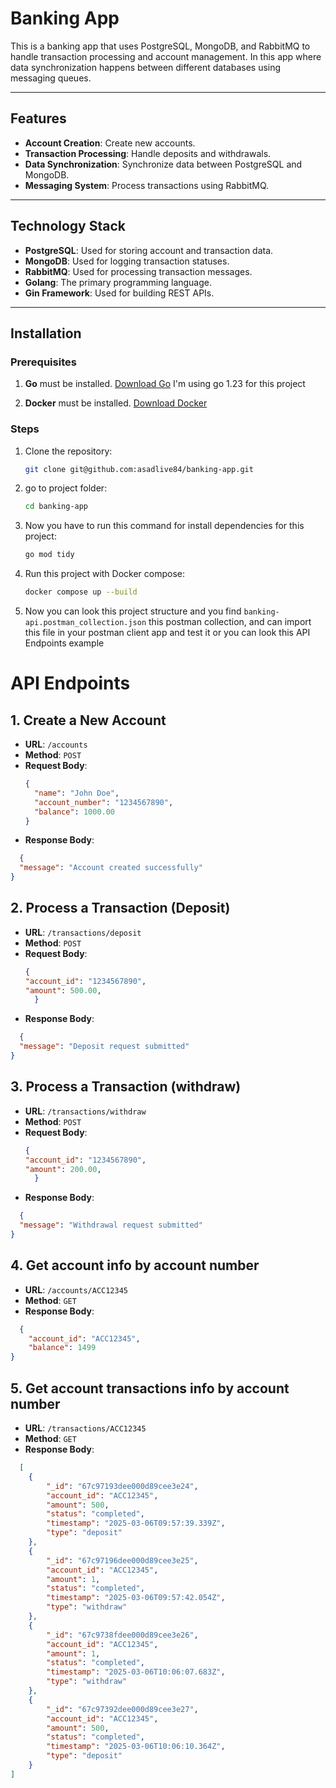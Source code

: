 # Banking App

This is a banking app that uses PostgreSQL, MongoDB, and RabbitMQ to handle transaction processing and account management. In this app where data synchronization happens between different databases using messaging queues.

---

## Features

- **Account Creation**: Create new accounts.
- **Transaction Processing**: Handle deposits and withdrawals.
- **Data Synchronization**: Synchronize data between PostgreSQL and MongoDB.
- **Messaging System**: Process transactions using RabbitMQ.

---

## Technology Stack

- **PostgreSQL**: Used for storing account and transaction data.
- **MongoDB**: Used for logging transaction statuses.
- **RabbitMQ**: Used for processing transaction messages.
- **Golang**: The primary programming language.
- **Gin Framework**: Used for building REST APIs.

---

## Installation

### Prerequisites

1. **Go** must be installed. [Download Go](https://golang.org/dl/) I'm using go 1.23 for this project

2. **Docker** must be installed. [Download Docker](https://www.docker.com/)

### Steps

1. Clone the repository:
   ```bash
   git clone git@github.com:asadlive84/banking-app.git
   ```

2. go to project folder:
   ```bash
   cd banking-app
   ```

3. Now you have to run this command for install dependencies for this project:
   ```bash
   go mod tidy
   ```

4. Run this project with Docker compose:
   ```bash
   docker compose up --build 
   ```

5. Now you can look this project structure and you find ```banking-api.postman_collection.json``` this postman collection, and can import this file in your postman client app and test it or you can look this  API Endpoints example

# API Endpoints

## 1. Create a New Account

- **URL**: `/accounts`
- **Method**: `POST`
- **Request Body**:
  ```json
  {
    "name": "John Doe",
    "account_number": "1234567890",
    "balance": 1000.00
  }
  ```
- **Response Body**:
```json
  {
  "message": "Account created successfully"
}
```



## 2. Process a Transaction (Deposit)

- **URL**: `/transactions/deposit`
- **Method**: `POST`
- **Request Body**:
  ```json
  {
  "account_id": "1234567890",
  "amount": 500.00,
    }
  ```
- **Response Body**:
```json
  {
  "message": "Deposit request submitted"
}
```


## 3. Process a Transaction (withdraw)

- **URL**: `/transactions/withdraw`
- **Method**: `POST`
- **Request Body**:
  ```json
  {
  "account_id": "1234567890",
  "amount": 200.00,
    }
  ```
- **Response Body**:
```json
  {
  "message": "Withdrawal request submitted"
}
```


## 4. Get account info by account number

- **URL**: `/accounts/ACC12345`
- **Method**: `GET`
- **Response Body**:
```json
  {
    "account_id": "ACC12345",
    "balance": 1499
}
``` 

## 5. Get account transactions info by account number

- **URL**: `/transactions/ACC12345`
- **Method**: `GET`
- **Response Body**:
```json
  [
    {
        "_id": "67c97193dee000d89cee3e24",
        "account_id": "ACC12345",
        "amount": 500,
        "status": "completed",
        "timestamp": "2025-03-06T09:57:39.339Z",
        "type": "deposit"
    },
    {
        "_id": "67c97196dee000d89cee3e25",
        "account_id": "ACC12345",
        "amount": 1,
        "status": "completed",
        "timestamp": "2025-03-06T09:57:42.054Z",
        "type": "withdraw"
    },
    {
        "_id": "67c9738fdee000d89cee3e26",
        "account_id": "ACC12345",
        "amount": 1,
        "status": "completed",
        "timestamp": "2025-03-06T10:06:07.683Z",
        "type": "withdraw"
    },
    {
        "_id": "67c97392dee000d89cee3e27",
        "account_id": "ACC12345",
        "amount": 500,
        "status": "completed",
        "timestamp": "2025-03-06T10:06:10.364Z",
        "type": "deposit"
    }
]
``` 